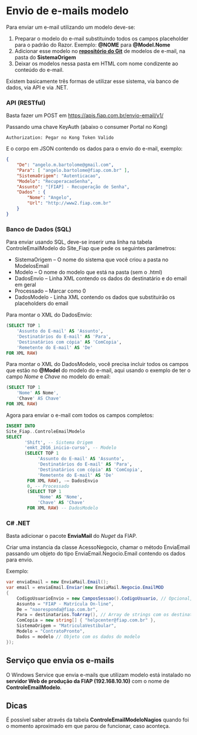 # Envio de e-mails modelo

Para enviar um e-mail utilizando um modelo deve-se:
 
1. Preparar o modelo do e-mail substituindo todos os campos placeholder para o padrão do Razor. Exemplo: **@NOME** para **@Model.Nome**
2. Adicionar esse modelo no [**repositório do Git**](https://gitlab.fiap.com.br/html/modelos-email) de modelos de e-mail, na pasta do **SistemaOrigem**
3. Deixar os modelos nessa pasta em HTML com nome condizente ao conteúdo do e-mail.
 
Existem basicamente três formas de utilizar esse sistema, via banco de dados, via API e via .NET.
 
### API (RESTful)
 
Basta fazer um POST em https://apis.fiap.com.br/envio-email/v1/
 
Passando uma chave KeyAuth (abaixo o consumer Portal no Kong)
 
```Authorization: Pegar no Kong Token Valido```
 
E o corpo em JSON contendo os dados para o envio do e-mail, exemplo:
```json
{
    "De": "angelo.m.bartolome@gmail.com",
    "Para": [ "angelo.bartolome@fiap.com.br" ],
    "SistemaOrigem": "Autenticacao",
    "Modelo": "RecuperacaoSenha",
    "Assunto": "[FIAP] - Recuperação de Senha",
    "Dados" : { 
        "Nome": "Angelo",
        "Url": "http://www2.fiap.com.br"
    }
}
``` 

### Banco de Dados (SQL)
 
Para enviar usando SQL, deve-se inserir uma linha na tabela ControleEmailModelo do Site_Fiap que pede os seguintes parâmetros:
 
- SistemaOrigem – O nome do sistema que você criou a pasta no ModelosEmail
- Modelo – O nome do modelo que está na pasta (sem o .html)
- DadosEnvio – Linha XML contendo os dados do destinatário e do email em geral
- Processado – Marcar como 0
- DadosModelo - Linha XML contendo os dados que substituirão os placeholders do email
 
Para montar o XML do DadosEnvio:
 
```sql
(SELECT TOP 1
    'Assunto do E-mail' AS 'Assunto',
    'Destinatários do E-mail' AS 'Para',
    'Destinatários com cópia' AS 'ComCopia',
    'Remetente do E-mail' AS 'De'
FOR XML RAW)
```
 
Para montar o XML do DadosModelo, você precisa incluir todos os campos que estão no **@Model** do modelo do e-mail, aqui usando o exemplo de ter o campo *Nome* e *Chave* no modelo do email:
```sql
(SELECT TOP 1
    'Nome' AS Nome',
    'Chave' AS Chave'
FOR XML RAW)
```

Agora para enviar o e-mail com todos os campos completos:

```sql 
INSERT INTO
Site_Fiap..ControleEmailModelo
SELECT
       'Shift', -- Sistema Origem
       'emkt_2016_inicio-curso', -- Modelo
       (SELECT TOP 1
            'Assunto do E-mail' AS 'Assunto',
            'Destinatários do E-mail' AS 'Para',
            'Destinatários com cópia' AS 'ComCopia',
            'Remetente do E-mail' AS 'De'
        FOR XML RAW), -– DadosEnvio
        0, -- Processado
        (SELECT TOP 1
            'Nome' AS 'Nome',
            'Chave' AS 'Chave'
        FOR XML RAW) -- DadosModelo
```
 
### C# .NET
 
Basta adicionar o pacote **EnviaMail** do *Nuget* da FIAP.
 
Criar uma instancia da classe AcessoNegocio, chamar o método EnviaEmail passando um objeto do tipo EnviaEmail.Negocio.Email contendo os dados para envio.
 
Exemplo:
```csharp
var enviaEmail = new EnviaMail.Email();
var email = enviaEmail.Enviar(new EnviaMail.Negocio.EmailMOD
{
    CodigoUsuarioEnvio = new CamposSessao().CodigoUsuario, // Opcional, preencher com 1 caso não tenha
    Assunto = "FIAP - Matrícula On-line",
    De = "naoresponda@fiap.com.br",
    Para = destinatarios.ToArray(), // Array de strings com os destinatários
    ComCopia = new string[] { "helpcenter@fiap.com.br" },
    SistemaOrigem = "MatriculaVestibular",
    Modelo = "ContratoPronto",
    Dados = modelo // Objeto com os dados do modelo
});
```

## Serviço que envia os e-mails

O Windows Service que envia e-mails que utilizam modelo está instalado no 
**servidor Web de produção da FIAP (192.168.10.10)**
com o nome de **ControleEmailModelo**.

## Dicas

É possível saber através da tabela **ControleEmailModeloNagios** quando foi o 
momento aproximado em que parou de funcionar, caso aconteça.
